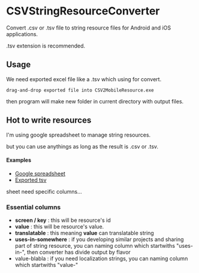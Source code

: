 # CSVStringResourceConverter

Convert .csv or .tsv file to string resource files for Android and iOS applications.

.tsv extension is recommended.

## Usage

We need exported excel file like a .tsv which using for convert.
```
drag-and-drop exported file into CSV2MobileResource.exe
```

then program will make new folder in current directory with output files.

## Hot to write resources

I'm using google spreadsheet to manage string resources. 

but you can use anythings as long as the result is .csv or .tsv.

#### Examples
- [Google spreadsheet](https://docs.google.com/spreadsheets/d/1z0b0o6j4zkVgq9PvMDPeHzoQfUg8EmupAZfqQ61u6-8/edit?usp=sharing)
- [Exported tsv](https://raw.githubusercontent.com/SasarinoMARi/CSV2MobileResource/files/CSV%20Converter%20Example.tsv)

sheet need specific columns...

### Essential columns
- **screen / key** : this will be resource's id
- **value** : this will be resource's value.
- **translatable** : this meaning **value** can translatable string
- **uses-in-somewhere** : if you developing similar projects and sharing part of string resource, you can naming column which startwiths "uses-in-", then converter has divide output by flavor
- value-blabla : if you need localization strings, you can naming column which startwiths "value-"


